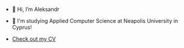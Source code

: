 - 👋 Hi, I’m Aleksandr

- 📖 I'm studying Applied Computer Science at Neapolis University in Cyprus!

- [Check out my CV](/CV.pdf)
